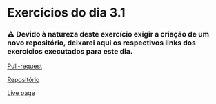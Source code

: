 # Exercícios do dia 3.1

### :warning: Devido à natureza deste exercício exigir a criação de um novo repositório, deixarei aqui os respectivos links dos exercícios executados para este dia.

[Pull-request](https://github.com/rnbarcellos/rnbarcellos.github.io/pull/1)

[Repositório](https://github.com/rnbarcellos/rnbarcellos.github.io)

[Live page](https://rnbarcellos.github.io/)